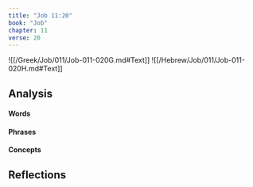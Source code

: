 ```yaml
---
title: "Job 11:20"
book: "Job"
chapter: 11
verse: 20
---
```

![[/Greek/Job/011/Job-011-020G.md#Text]]
![[/Hebrew/Job/011/Job-011-020H.md#Text]]

## Analysis

#### Words

#### Phrases

#### Concepts

## Reflections
